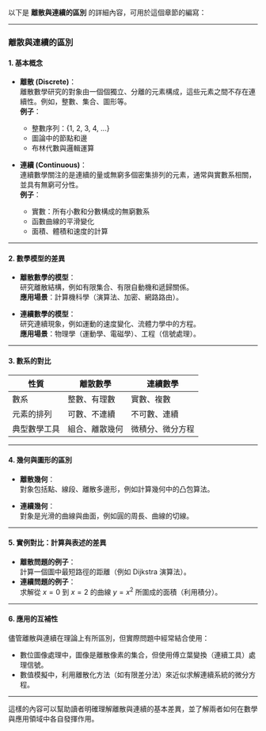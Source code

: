 以下是 **離散與連續的區別** 的詳細內容，可用於這個章節的編寫：  

---

### **離散與連續的區別**  

#### **1. 基本概念**  
- **離散 (Discrete)**：  
  離散數學研究的對象由一個個獨立、分離的元素構成，這些元素之間不存在連續性。例如，整數、集合、圖形等。  
  **例子**：  
  - 整數序列：\{1, 2, 3, 4, ...\}  
  - 圖論中的節點和邊  
  - 布林代數與邏輯運算  

- **連續 (Continuous)**：  
  連續數學關注的是連續的量或無窮多個密集排列的元素，通常與實數系相關，並具有無窮可分性。  
  **例子**：  
  - 實數：所有小數和分數構成的無窮數系  
  - 函數曲線的平滑變化  
  - 面積、體積和速度的計算  

---

#### **2. 數學模型的差異**  
- **離散數學的模型**：  
  研究離散結構，例如有限集合、有限自動機和遞歸關係。  
  **應用場景**：計算機科學（演算法、加密、網路路由）。  

- **連續數學的模型**：  
  研究連續現象，例如運動的速度變化、流體力學中的方程。  
  **應用場景**：物理學（運動學、電磁學）、工程（信號處理）。  

---

#### **3. 數系的對比**  
| **性質**            | **離散數學**         | **連續數學**           |  
|---------------------|---------------------|-----------------------|  
| 數系               | 整數、有理數         | 實數、複數            |  
| 元素的排列         | 可數、不連續         | 不可數、連續          |  
| 典型數學工具       | 組合、離散幾何       | 微積分、微分方程      |  

---

#### **4. 幾何與圖形的區別**  
- **離散幾何**：  
  對象包括點、線段、離散多邊形，例如計算幾何中的凸包算法。  

- **連續幾何**：  
  對象是光滑的曲線與曲面，例如圓的周長、曲線的切線。  

---

#### **5. 實例對比：計算與表述的差異**  
- **離散問題的例子**：  
  計算一個圖中最短路徑的距離（例如 Dijkstra 演算法）。  
- **連續問題的例子**：  
  求解從  $x=0$  到  $x=2$  的曲線  $y=x^2$  所圍成的面積（利用積分）。  

---

#### **6. 應用的互補性**  
儘管離散與連續在理論上有所區別，但實際問題中經常結合使用：  
- 數位圖像處理中，圖像是離散像素的集合，但使用傅立葉變換（連續工具）處理信號。  
- 數值模擬中，利用離散化方法（如有限差分法）來近似求解連續系統的微分方程。  

---

這樣的內容可以幫助讀者明確理解離散與連續的基本差異，並了解兩者如何在數學與應用領域中各自發揮作用。